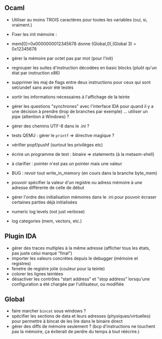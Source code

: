 ## Ocaml
* Utiliser au moins TROIS caractères pour toutes les variables (oui, si, vraiment.)

* Fixer les init mémoire :
* mem[0]=0x0000000012345678 donne (Global,0),(Global 3) = 0x12345678
* gérer la mémoire par octet pas par mot (pour l'init)
* regrouper les suites d'instruction décodées en basic blocks (pluôt
qu'un état par instruction x86)
* supprimer les maj de flags entre deux instructions pour ceux qui sont set/undef sans avoir été testés


* sortir les informations nécessaires à l'affichage de la teinte
* gérer les questions "synchrones" avec l'interface IDA pour quand il y a une décision à prendre (trop de branches par exemple) ... utiliser un pipe (attention à Windows) ?
* gérer des chemins UTF-8 dans le .ini ?
* tests QEMU : gérer le `printf` => directive magique ?
* vérifier popf/pushf (surtout les privilèges etc)
* écrire un programme de test : binaire => statements (à la metasm-shell)
* à clarifier : pointer n'est pas un pointer mais une valeur
* BUG : revoir tout write_in_memory (en cours dans la branche byte_mem)
* pouvoir spécifier la valeur d'un registre ou adress mémoire à une adresse différente de celle de début
* gérer l'ordre des initialisation mémoires dans le .ini pour pouvoir écraser certaines parties déjà initialisées
* numeric log levels (not just verbose)
* log categories (mem, vectors, etc.)

## Plugin IDA
* gérer des traces multiples à la même adresse (afficher tous les états, pas juste celui marqué "final")
* importer les valeurs concrètes depuis le debugger (mémoire et registres)
* fenetre de registre jolie (couleur pour la teinte)
* colorer les lignes teintées
* désactiver les contrôles "start address" et "stop address" lorsqu'une configuration a été chargée par l'utilisateur, ou modifiée

## Global
* faire marcher `bincat` sous windows ?
* spécifier les sections de data et leurs adresses (physiques/virtuelles) pour permettre à bincat de les lire dans le binaire direct
* gérer des diffs de mémoire seulement ? (bcp d'instructions ne touchent pas la mémoire, ça éviterait de perdre du temps à tout réécrire.)


